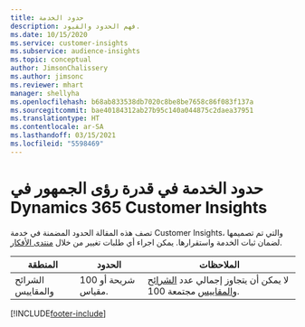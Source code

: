 ```yaml
---
title: حدود الخدمة
description: فهم الحدود والقيود.
ms.date: 10/15/2020
ms.service: customer-insights
ms.subservice: audience-insights
ms.topic: conceptual
author: JimsonChalissery
ms.author: jimsonc
ms.reviewer: mhart
manager: shellyha
ms.openlocfilehash: b68ab833538db7020c8be8be7658c86f083f137a
ms.sourcegitcommit: bae40184312ab27b95c140a044875c2daea37951
ms.translationtype: HT
ms.contentlocale: ar-SA
ms.lasthandoff: 03/15/2021
ms.locfileid: "5598469"
---
```

# <a name="service-limits-in-dynamics-365-customer-insights-audience-insights-capability"></a>حدود الخدمة في قدرة رؤى الجمهور في Dynamics 365 Customer Insights

تصف هذه المقالة الحدود المضمنة في خدمة Customer Insights، والتي تم تصميمها لضمان ثبات الخدمة واستقرارها. يمكن اجراء أي طلبات تغيير من خلال [منتدى الأفكار](https://go.microsoft.com/fwlink/?linkid=2074172). 
 
| المنطقة  | الحدود  | الملاحظات |
|-------------|---------------------------------------------------------------------|---------------------------------------------------------------------|
| الشرائح والمقاييس | 100 شريحة أو مقياس. | لا يمكن أن يتجاوز إجمالي عدد [الشرائح](segments.md) و[المقاييس](measures.md) مجتمعة 100.  |


[!INCLUDE[footer-include](../includes/footer-banner.md)]